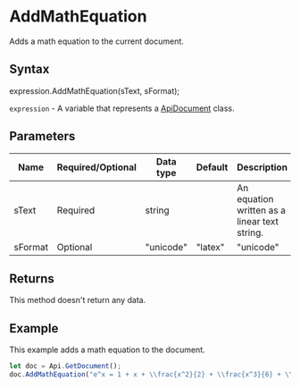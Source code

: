 # AddMathEquation

Adds a math equation to the current document.

## Syntax

expression.AddMathEquation(sText, sFormat);

`expression` - A variable that represents a [ApiDocument](../ApiDocument.md) class.

## Parameters

| **Name** | **Required/Optional** | **Data type** | **Default** | **Description** |
| ------------- | ------------- | ------------- | ------------- | ------------- |
| sText | Required | string |  | An equation written as a linear text string. |
| sFormat | Optional | "unicode" | "latex" | "unicode" | The format of the specified linear representation. |

## Returns

This method doesn't return any data.

## Example

This example adds a math equation to the document.

```javascript
let doc = Api.GetDocument();
doc.AddMathEquation("e^x = 1 + x + \\frac{x^2}{2} + \\frac{x^3}{6} + \\cdots = \\sum_{n\\geq 0} \\frac{x^n}{n!}", "latex");

```
